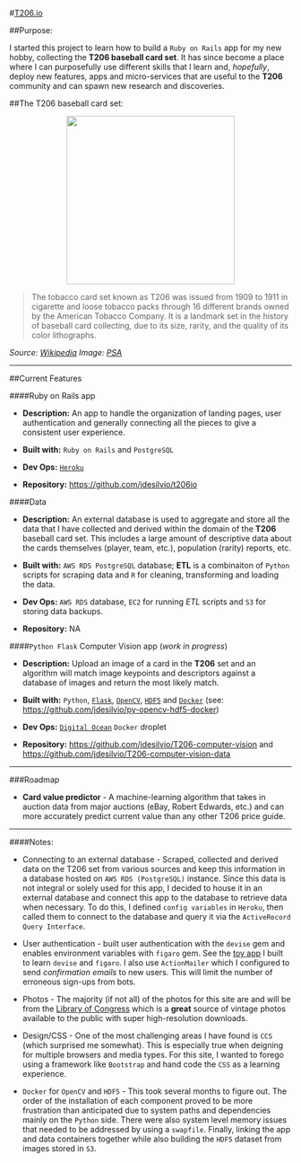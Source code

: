 #[T206.io](http://www.t206.io/)

##Purpose:

I started this project to learn how to build a `Ruby on Rails` app for my new hobby, collecting the **T206 baseball card set**. It has since become a place where I can purposefully use different skills that I learn and, _hopefully_, deploy new features, apps and micro-services that are useful to the **T206** community and can spawn new research and discoveries.

##The T206 baseball card set:

<p align="center">
    <img src="http://caimages.collectors.com/psacertimages/38768_599x996.jpg" width="300">
</p>

> The tobacco card set known as T206 was issued from 1909 to 1911 in cigarette and loose tobacco packs through 16 different brands owned by the American Tobacco Company. It is a landmark set in the history of baseball card collecting, due to its size, rarity, and the quality of its color lithographs.

_Source: [Wikipedia](https://en.wikipedia.org/wiki/T206)_
_Image:  [PSA](http://www.psacard.com/cardfacts/baseball-cards/1909-1911-t206-white-border/honus-wagner/18155)_

---

##Current Features

####Ruby on Rails app

* **Description:** An app to handle the organization of landing pages, user authentication and generally connecting all the pieces to give a consistent user experience.

* **Built with:** `Ruby on Rails` and `PostgreSQL`

* **Dev Ops:** [`Heroku`](https://www.heroku.com/)

* **Repository:** https://github.com/jdesilvio/t206io

####Data

* **Description:** An external database is used to aggregate and store all the data that I have collected and derived within the domain of the **T206** baseball card set. This includes a large amount of descriptive data about the cards themselves (player, team, etc.), population (rarity) reports, etc. 

* **Built with:** `AWS RDS PostgreSQL` database; **ETL** is a combinaiton of `Python` scripts for scraping data and `R` for cleaning, transforming and loading the data.

* **Dev Ops:** `AWS RDS` database, `EC2` for running _ETL_ scripts and `S3` for storing data backups.

* **Repository:**  NA

####`Python Flask` Computer Vision app (_work in progress_)

* **Description:** Upload an image of a card in the **T206** set  and an algorithm will match image keypoints and descriptors against a database of images and return the most likely match.

* **Built with:** `Python`, [`Flask`](http://flask.pocoo.org/), [`OpenCV`](http://opencv.org/), [`HDF5`](https://www.hdfgroup.org/HDF5/) and [`Docker`](https://www.docker.com/) (see: https://github.com/jdesilvio/py-opencv-hdf5-docker)

* **Dev Ops:** [`Digital Ocean`](https://www.digitalocean.com/) `Docker` droplet

* **Repository:** https://github.com/jdesilvio/T206-computer-vision and https://github.com/jdesilvio/T206-computer-vision-data

---

###Roadmap

* **Card value predictor** - A machine-learning algorithm that takes in auction data from major auctions (eBay, Robert Edwards, etc.) and can more accurately predict current value than any other T206 price guide.

---

####Notes:

* Connecting to an external database - Scraped, collected and derived data on the T206 set from various sources and keep this information in a database hosted on `AWS RDS (PostgreSQL)` instance. Since this data is not integral or solely used for this app, I decided to house it in an external database and connect this app to the database to retrieve data when necessary. To do this, I defined `config variables` in `Heroku`, then called them to connect to the database and query it via the `ActiveRecord Query Interface`.

* User authentication - built user authentication with the `devise` gem and enables environment variables with `figaro` gem. See the [toy app](https://github.com/jdesilvio/userapp) I built to learn `devise` and `figaro`. I also use `ActionMailer` which I configured to send _confirmation emails_ to new users. This will limit the number of erroneous sign-ups from bots.

* Photos - The majority (if not all) of the photos for this site are and will be from the [Library of Congress](http://www.loc.gov/photos) which is a **great** source of vintage photos available to the public with super high-resolution downloads.

* Design/CSS - One of the most challenging areas I have found is `CCS` (which surprised me somewhat). This is especially true when deigning for multiple browsers and media types. For this site, I wanted to forego using a framework like `Bootstrap` and hand code the `CSS` as a learning experience.

* `Docker` for `OpenCV` and `HDF5` - This took several months to figure out. The order of the installation of each component proved to be more frustration than anticipated due to system paths and dependencies mainly on the `Python` side. There were also system level memory issues that needed to be addressed by using a `swapfile`. Finally, linking the app and data containers together while also building the `HDF5` dataset from images stored in `S3`.
